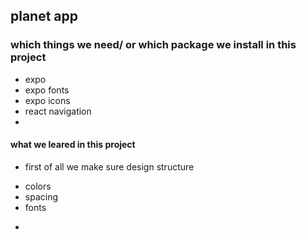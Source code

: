 ## planet app

### which things we need/ or which package we install in this project

- expo
- expo fonts
- expo icons
- react navigation
-

#### what we leared in this project

- first of all we make sure design structure

* colors
* spacing
* fonts

-
